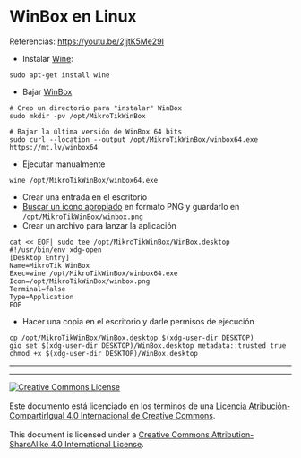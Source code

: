 # WinBox en Linux

Referencias: https://youtu.be/2jjtK5Me29I

* Instalar [Wine](https://www.winehq.org/):
```
sudo apt-get install wine
```

* Bajar [WinBox](https://mikrotik.com/download) 
```
# Creo un directorio para "instalar" WinBox
sudo mkdir -pv /opt/MikroTikWinBox

# Bajar la última versión de WinBox 64 bits
sudo curl --location --output /opt/MikroTikWinBox/winbox64.exe https://mt.lv/winbox64
```

* Ejecutar manualmente
```
wine /opt/MikroTikWinBox/winbox64.exe
```

* Crear una entrada en el escritorio
* [Buscar un ícono
apropiado](https://www.google.com/search?q=winbox+icon&tbm=isch) en formato PNG
y guardarlo en `/opt/MikroTikWinBox/winbox.png`
* Crear un archivo para lanzar la aplicación
```
cat << EOF| sudo tee /opt/MikroTikWinBox/WinBox.desktop
#!/usr/bin/env xdg-open
[Desktop Entry]
Name=MikroTik WinBox
Exec=wine /opt/MikroTikWinBox/winbox64.exe
Icon=/opt/MikroTikWinBox/winbox.png
Terminal=false
Type=Application
EOF
```
   * Hacer una copia en el escritorio y darle permisos de ejecución
```
cp /opt/MikroTikWinBox/WinBox.desktop $(xdg-user-dir DESKTOP)
gio set $(xdg-user-dir DESKTOP)/WinBox.desktop metadata::trusted true
chmod +x $(xdg-user-dir DESKTOP)/WinBox.desktop
```

___
<!-- LICENSE -->
___
<a rel="licencia" href="https://creativecommons.org/licenses/by-sa/4.0/deed.es">
<img alt="Creative Commons License" style="border-width:0"
src="https://i.creativecommons.org/l/by-sa/4.0/88x31.png" /></a>
<br /><br />
Este documento está licenciado en los términos de una <a rel="licencia"
href="https://creativecommons.org/licenses/by-sa/4.0/deed.es">
Licencia Atribución-CompartirIgual 4.0 Internacional de Creative Commons</a>.
<br /><br />
This document is licensed under a <a rel="license" 
href="https://creativecommons.org/licenses/by-sa/4.0/deed.en">
Creative Commons Attribution-ShareAlike 4.0 International License</a>.
<!-- END --> 
